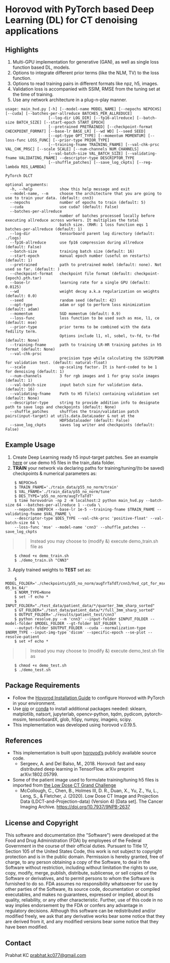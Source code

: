 # Horovod with PyTorch based Deep Learning (DL) for CT denoising applications #

## Highlights ##
    
1. Multi-GPU implementation for generative (GAN), as well as single loss function based DL, models.
2. Options to integrate different prior terms (like the NLM, TV) to the loss function.
3. Options to read training pairs in different formats like npz, h5, images.
4. Validation loss is accompanied with SSIM, RMSE from the tuning set at the time of training.
5. Use any network architecture in a plug-n-play manner.

```
usage: main_hvd.py [-h] [--model-name MODEL_NAME] [--nepochs NEPOCHS] [--cuda] [--batches-per-allreduce BATCHES_PER_ALLREDUCE]
                   [--log-dir LOG_DIR] [--fp16-allreduce] [--batch-size BATCH_SIZE] [--start-epoch START_EPOCH]
                   [--pretrained PRETRAINED] [--checkpoint-format CHECKPOINT_FORMAT] [--base-lr BASE_LR] [--wd WD] [--seed SEED]
                   [--opt-type OPT_TYPE] [--momentum MOMENTUM] [--loss-func LOSS_FUNC] [--prior-type PRIOR_TYPE]
                   [--training-fname TRAINING_FNAME] [--val-chk-prsc VAL_CHK_PRSC] [--scale SCALE] [--num-channels NUM_CHANNELS]
                   [--val-batch-size VAL_BATCH_SIZE] [--validating-fname VALIDATING_FNAME] --descriptor-type DESCRIPTOR_TYPE
                   [--shuffle_patches] [--save_log_ckpts] [--reg-lambda REG_LAMBDA]

PyTorch DLCT

optional arguments:
  -h, --help            show this help message and exit
  --model-name, --m     choose the architecture that you are going to use to train your data. (default: cnn3)
  --nepochs             number of epochs to train (default: 5)
  --cuda                use cuda? (default: False)
  --batches-per-allreduce 
                        number of batches processed locally before executing allreduce across workers. It multiplies the total
                        batch size. (RHR: 1 loss function eqs 1 batches-per-allreduce (default: 1)
  --log-dir             tensorboard parent log directory (default: ./logs)
  --fp16-allreduce      use fp16 compression during allreduce (default: False)
  --batch-size          training batch size (default: 16)
  --start-epoch         manual epoch number (useful on restarts) (default: 1)
  --pretrained          path to pretrained model (default: none). Not used so far. (default: )
  --checkpoint-format   checkpoint file format (default: checkpoint-{epoch}.pth.tar)
  --base-lr             learning rate for a single GPU (default: 0.0125)
  --wd                  weight decay a.k.a regularization on weights (default: 0.0)
  --seed                random seed (default: 42)
  --opt-type            adam or sgd to perform loss minimization (default: adam)
  --momentum            SGD momentum (default: 0.9)
  --loss-func           loss function to be used such as mse, l1, ce (default: mse)
  --prior-type          prior terms to be combined with the data fedility term. 
                        Options include l1, nl, sobel, tv-fd, tv-fbd (default: None)
  --training-fname      path to training LR-HR training patches in h5 format (default: None)
  --val-chk-prsc 
                        precision type while calculating the SSIM/PSNR for validation test. (default: natural-float)
  --scale               up-scaling factor. It is hard-coded to be 1 for denoising (default: 1)
  --num-channels        3 for rgb images and 1 for gray scale images (default: 1)
  --val-batch-size      input batch size for validation data. (default: 16)
  --validating-fname    Path to H5 file(s) containing validation set (default: None)
  --descriptor-type     string to provide addition info to designate path to save logs and checkpoints (default: None)
  --shuffle_patches     shuffles the train/validation patch pairs(input-target) at utils.data.DataLoader & not at the
                        HDF5dataloader (default: False)
  --save_log_ckpts      saves log writer and checkpoints (default: False)

``` 
## Example Usage ##
1. Create Deep Learning ready h5 input-target patches. See an example [here](https://github.com/prabhatkc/mpi4py_patches) or use demo h5 files in the train_data folder.
2. <b>TRAIN</b> your network via declaring paths for training/tuning/(to be saved) checkpoints & numerical parameters as:
``` 
    $ NEPOCH=5
    $ TRAIN_FNAME='./train_data/p55_no_norm/train'
    $ VAL_FNAME='./train_data/p55_no_norm/tune'
    $ DES_TYPE='p55_no_norm/augTrTaTdT'
    $ time horovodrun -np 2 -H localhost:2 python main_hvd.py --batch-size 64 --batches-per-allreduce 1 --cuda \
    --nepochs $NEPOCH --base-lr 1e-5 --training-fname $TRAIN_FNAME --validating-fname $VAL_FNAME \
    --descriptor-type $DES_TYPE --val-chk-prsc 'positive-float' --val-batch-size 64 \
    --loss-func 'mse' --model-name 'cnn3' --shuffle_patches --save_log_ckpts
```
> > Instead you may choose to (modify &) execute demo_train.sh file as
```
    $ chmod +x demo_train.sh
    $ ./demo_train.sh "CNN3"
```
3. Apply trained weights to <b>TEST</b> set as: 
```
    $ MODEL_FOLDER='./checkpoints/p55_no_norm/augTrTaTdT/cnn3/hvd_cpt_for_mse__wd_0.0_lr_1e-05_bs_64/'
    $ NORM_TYPE=None
    $ set -f echo *
    $ INPUT_FOLDER="./test_data/patient_data/*/quarter_3mm_sharp_sorted"
    $ GT_FOLDER="./test_data/patient_data/*/full_3mm_sharp_sorted"
    $ OUTPUT_FOLDER='./results/patient_test/cnn3'
    $ python resolve.py --m 'cnn3' --input-folder $INPUT_FOLDER --model-folder $MODEL_FOLDER --gt-folder $GT_FOLDER \
    --output-folder $OUTPUT_FOLDER --cuda --normalization-type $NORM_TYPE --input-img-type 'dicom' --specific-epoch --se-plot --resolve-patient
    $ set +f echo *
```
> > Instead you may choose to (modify &) execute demo_test.sh file as
```
    $ chmod +x demo_test.sh
    $ ./demo_test.sh 
```

## Package Requirements ##
- Follow the [Hovorod Installation Guide](https://horovod.readthedocs.io/en/stable/install_include.html) to configure Horovod with PyTorch in your environment.
- Use [pip]( https://pypi.org/project/pip/) or [conda]( https://docs.anaconda.com/anaconda/user-guide/tasks/install-packages/) to install additional packages needed:
sklearn, matplotlib, natsort, jupyterlab, opencv-python, tqdm, pydicom, pytorch-mssim, tensorboardX, glob, h5py, numpy, imageio, scipy.
- This implementation was developed using horovod v.0.19.5.

## References ##
- This implementation is built upon [horovod’s](https://github.com/horovod/horovod#install) publicly available source code.
  - Sergeev, A. and Del Balso, M., 2018. Horovod: fast and easy distributed deep learning in TensorFlow. arXiv preprint arXiv:1802.05799.
- Some of the patient image used to formulate training/tuning h5 files is imported from [the Low Dose CT Grand Challenge](https://www.aapm.org/grandchallenge/lowdosect/)
  -  McCollough, C., Chen, B., Holmes III, D. R., Duan, X., Yu, Z., Yu, L., Leng, S., & Fletcher, J. (2020). Low Dose CT Image and Projection Data (LDCT-and-Projection-data) (Version 4) [Data set]. The Cancer Imaging Archive. https://doi.org/10.7937/9NPB-2637

## License and Copyright ##
This software and documentation (the "Software") were developed at the Food and Drug Administration (FDA) by employees of the Federal Government in the course of their official duties. Pursuant to Title 17, Section 105 of the United States Code, this work is not subject to copyright protection and is in the public domain. Permission is hereby granted, free of charge, to any person obtaining a copy of the Software, to deal in the Software without restriction, including without limitation the rights to use, copy, modify, merge, publish, distribute, sublicense, or sell copies of the Software or derivatives, and to permit persons to whom the Software is furnished to do so. FDA assumes no responsibility whatsoever for use by other parties of the Software, its source code, documentation or compiled executables, and makes no guarantees, expressed or implied, about its quality, reliability, or any other characteristic. Further, use of this code in no way implies endorsement by the FDA or confers any advantage in regulatory decisions. Although this software can be redistributed and/or modified freely, we ask that any derivative works bear some notice that they are derived from it, and any modified versions bear some notice that they have been modified.

## Contact ##
Prabhat KC
prabhat.kc077@gmail.com
